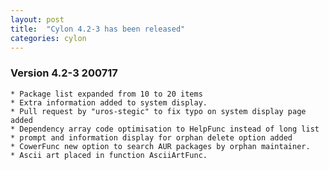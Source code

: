 ```yaml
---
layout: post
title:  "Cylon 4.2-3 has been released"
categories: cylon
---
```


### Version 4.2-3 200717
	* Package list expanded from 10 to 20 items
	* Extra information added to system display.
	* Pull request by "uros-stegic" to fix typo on system display page added
	* Dependency array code optimisation to HelpFunc instead of long list
	* prompt and information display for orphan delete option added
	* CowerFunc new option to search AUR packages by orphan maintainer.
	* Ascii art placed in function AsciiArtFunc.
